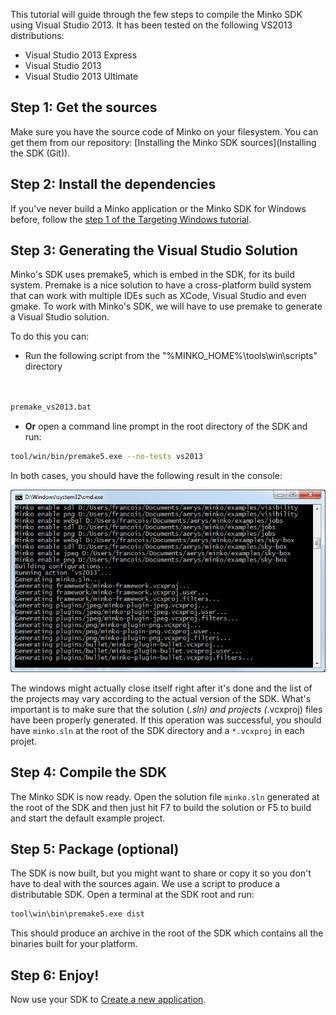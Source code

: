 This tutorial will guide through the few steps to compile the Minko SDK using Visual Studio 2013. It has been tested on the following VS2013 distributions:

-   Visual Studio 2013 Express
-   Visual Studio 2013
-   Visual Studio 2013 Ultimate

Step 1: Get the sources
-----------------------

Make sure you have the source code of Minko on your filesystem. You can get them from our repository: [Installing the Minko SDK sources](Installing the SDK (Git)).

Step 2: Install the dependencies
--------------------------------

If you've never build a Minko application or the Minko SDK for Windows before, follow the [step 1 of the Targeting Windows tutorial](../tutorial/Targeting_Windows#Step_1:_Install_the_toolchain.md).

Step 3: Generating the Visual Studio Solution
---------------------------------------------

Minko's SDK uses premake5, which is embed in the SDK, for its build system. Premake is a nice solution to have a cross-platform build system that can work with multiple IDEs such as XCode, Visual Studio and even gmake. To work with Minko's SDK, we will have to use premake to generate a Visual Studio solution.

To do this you can:

-   Run the following script from the "%MINKO_HOME%\tools\win\scripts" directory

```bash


premake_vs2013.bat

```


-   **Or** open a command line prompt in the root directory of the SDK and run:

```bash
tool/win/bin/premake5.exe --no-tests vs2013 
```


In both cases, you should have the following result in the console:

![](../../doc/image/PremakeVisualStudio2013.png "../../doc/image/PremakeVisualStudio2013.png")

The windows might actually close itself right after it's done and the list of the projects may vary according to the actual version of the SDK. What's important is to make sure that the solution (*.sln) and projects (*.vcxproj) files have been properly generated. If this operation was successful, you should have `minko.sln` at the root of the SDK directory and a `*.vcxproj` in each projet.

Step 4: Compile the SDK
-----------------------

The Minko SDK is now ready. Open the solution file `minko.sln` generated at the root of the SDK and then just hit F7 to build the solution or F5 to build and start the default example project.

Step 5: Package (optional)
--------------------------

The SDK is now built, but you might want to share or copy it so you don't have to deal with the sources again. We use a script to produce a distributable SDK. Open a terminal at the SDK root and run:

```bash
tool\win\bin\premake5.exe dist 
```


This should produce an archive in the root of the SDK which contains all the binaries built for your platform.

Step 6: Enjoy!
--------------

Now use your SDK to [Create a new application](../tutorial/Create_a_new_application.md).

